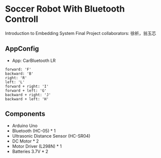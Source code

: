 # Soccer Robot With Bluetooth Controll
Introduction to Embedding System Final Project
collaborators: 徐祈，翁玉芯

## AppConfig
- App: CarBluetooth LR
```
forward: 'F'
backward: 'B'
right: 'R'
left: 'L'
forward + right: 'I'
forward + left: 'G'
backward + right: 'J'
backward + left: 'H'
```

## Components
- Arduino Uno
- Bluetooth (HC-05) * 1
- Ultrasonic Distance Sensor (HC-SR04)
- DC Motor * 2
- Motor Driver (L298N) * 1
- Batteries 3.7V * 2